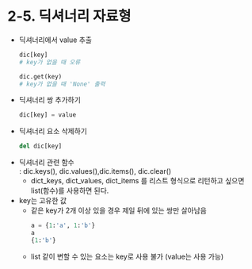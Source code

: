 # 2-5. 딕셔너리 자료형
* 딕셔너리에서 value 추출<br>
    ```python
    dic[key]
    # key가 없을 때 오류

    dic.get(key)
    # key가 없을 때 'None' 출력
    ```
* 딕셔너리 쌍 추가하기<br>
    ```python
    dic[key] = value
    ```
* 딕셔너리 요소 삭제하기<br>
    ```python
    del dic[key]
    ```
* 딕셔너리 관련 함수<br>
: dic.keys(), dic.values(),dic.items(), dic.clear()
    * dict_keys, dict_values, dict_items 를 리스트 형식으로 리턴하고 싶으면 list(함수)를 사용하면 된다.
* key는 고유한 값
    * 같은 key가 2개 이상 있을 경우 제일 뒤에 있는 쌍만 살아남음
        ```python
        a = {1:'a', 1:'b'}
        a
        {1:'b'}
        ```    
    * list 같이 변할 수 있는 요소는 key로 사용 불가 (value는 사용 가능)
